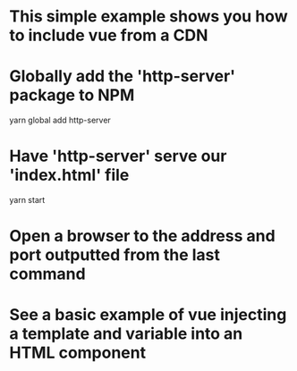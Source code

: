 # This simple example shows you how to include vue from a CDN

# Globally add the 'http-server' package to NPM
yarn global add http-server

# Have 'http-server' serve our 'index.html' file
yarn start

# Open a browser to the address and port outputted from the last command
 
# See a basic example of vue injecting a template and variable into an HTML component